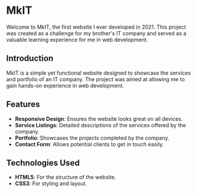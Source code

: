 # MkIT

Welcome to MkIT, the first website I ever developed in 2021. This project was created as a challenge for my brother's IT company and served as a valuable learning experience for me in web development.

## Introduction

MkIT is a simple yet functional website designed to showcase the services and portfolio of an IT company. The project was aimed at allowing me to gain hands-on experience in web development.

## Features

- **Responsive Design**: Ensures the website looks great on all devices.
- **Service Listings**: Detailed descriptions of the services offered by the company.
- **Portfolio**: Showcases the projects completed by the company.
- **Contact Form**: Allows potential clients to get in touch easily.

## Technologies Used

- **HTML5**: For the structure of the website.
- **CSS3**: For styling and layout.
